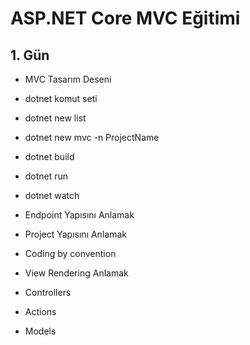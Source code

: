 # ASP.NET Core MVC Eğitimi

## 1. Gün

- MVC Tasarım Deseni
- dotnet komut seti
- dotnet new list
- dotnet new mvc -n ProjectName
- dotnet build
- dotnet run
- dotnet watch

- Endpoint Yapısını Anlamak
- Project Yapısını Anlamak
- Coding by convention
- View Rendering Anlamak

- Controllers
- Actions
- Models
